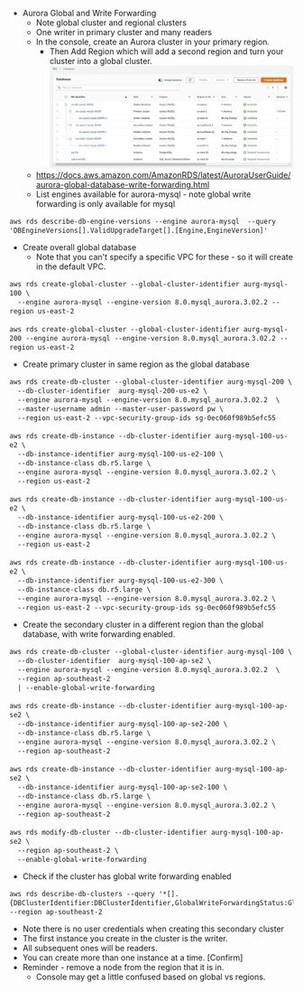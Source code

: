 - Aurora Global and Write Forwarding
  - Note global cluster and regional clusters
  - One writer in primary cluster and many readers
  - In the console, create an Aurora cluster in your primary region.
    - Then Add Region which will add a second region and turn your cluster into a global cluster.
![Optional Text](globalaurora1.jpg)
  - https://docs.aws.amazon.com/AmazonRDS/latest/AuroraUserGuide/aurora-global-database-write-forwarding.html 
  - List engines available for aurora-mysql - note global write forwarding is only available for mysql
```
aws rds describe-db-engine-versions --engine aurora-mysql  --query 'DBEngineVersions[].ValidUpgradeTarget[].[Engine,EngineVersion]'
```
  - Create overall global database
    - Note that you can't specify a specific VPC for these - so it will create in the default VPC.
```
aws rds create-global-cluster --global-cluster-identifier aurg-mysql-100 \
  --engine aurora-mysql --engine-version 8.0.mysql_aurora.3.02.2 --region us-east-2

aws rds create-global-cluster --global-cluster-identifier aurg-mysql-200 --engine aurora-mysql --engine-version 8.0.mysql_aurora.3.02.2 --region us-east-2
```
  - Create primary cluster in same region as the global database
```
aws rds create-db-cluster --global-cluster-identifier aurg-mysql-200 \
  --db-cluster-identifier  aurg-mysql-200-us-e2 \
  --engine aurora-mysql --engine-version 8.0.mysql_aurora.3.02.2  \
  --master-username admin --master-user-password pw \
  --region us-east-2 --vpc-security-group-ids sg-0ec060f989b5efc55

aws rds create-db-instance --db-cluster-identifier aurg-mysql-100-us-e2 \
  --db-instance-identifier aurg-mysql-100-us-e2-100 \
  --db-instance-class db.r5.large \
  --engine aurora-mysql --engine-version 8.0.mysql_aurora.3.02.2 \
  --region us-east-2

aws rds create-db-instance --db-cluster-identifier aurg-mysql-100-us-e2 \
  --db-instance-identifier aurg-mysql-100-us-e2-200 \
  --db-instance-class db.r5.large \
  --engine aurora-mysql --engine-version 8.0.mysql_aurora.3.02.2 \
  --region us-east-2

aws rds create-db-instance --db-cluster-identifier aurg-mysql-100-us-e2 \
  --db-instance-identifier aurg-mysql-100-us-e2-300 \
  --db-instance-class db.r5.large \
  --engine aurora-mysql --engine-version 8.0.mysql_aurora.3.02.2 \
  --region us-east-2 --vpc-security-group-ids sg-0ec060f989b5efc55 
```
  - Create the secondary cluster in a different region than the global database,
    with write forwarding enabled.
```
aws rds create-db-cluster --global-cluster-identifier aurg-mysql-100 \
  --db-cluster-identifier  aurg-mysql-100-ap-se2 \
  --engine aurora-mysql --engine-version 8.0.mysql_aurora.3.02.2  \
  --region ap-southeast-2
  | --enable-global-write-forwarding

aws rds create-db-instance --db-cluster-identifier aurg-mysql-100-ap-se2 \
  --db-instance-identifier aurg-mysql-100-ap-se2-200 \
  --db-instance-class db.r5.large \
  --engine aurora-mysql --engine-version 8.0.mysql_aurora.3.02.2 \
  --region ap-southeast-2

aws rds create-db-instance --db-cluster-identifier aurg-mysql-100-ap-se2 \
  --db-instance-identifier aurg-mysql-100-ap-se2-100 \
  --db-instance-class db.r5.large \
  --engine aurora-mysql --engine-version 8.0.mysql_aurora.3.02.2 \
  --region ap-southeast-2

aws rds modify-db-cluster --db-cluster-identifier aurg-mysql-100-ap-se2 \
  --region ap-southeast-2 \
  --enable-global-write-forwarding
```
- Check if the cluster has global write forwarding enabled
```
aws rds describe-db-clusters --query '*[].{DBClusterIdentifier:DBClusterIdentifier,GlobalWriteForwardingStatus:GlobalWriteForwardingStatus}' --region ap-southeast-2
```

  - Note there is no user credentials when creating this secondary cluster
  - The first instance you create in the cluster is the writer.
  - All subsequent ones will be readers.
  - You can create more than one instance at a time. [Confirm]
- Reminder - remove a node from the region that it is in.
  - Console may get a little confused based on global vs regions.
